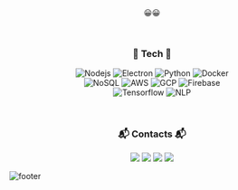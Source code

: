 


<br>
  <p align="center">
😀😀
</p>

<br>

<h3 align="center"> 🔧 Tech 🔧 </h3>
<p align="center">   
  <img alt="Nodejs" src="https://img.shields.io/badge/Nodejs-43853D?style=flat-square&logo=Node.js&logoColor=white"/>
  <img alt="Electron" src="https://img.shields.io/badge/Electron-47848F?style=flat-square&logo=electron&logoColor=white"/>
  <img alt="Python" src="https://img.shields.io/badge/Python-3776AB?style=flat-square&logo=python&logoColor=white"/>
  <img alt="Docker" src="https://img.shields.io/badge/Docker-46a2f1?style=flat-square&logo=docker&logoColor=white"/>
  <br>
  <img alt="NoSQL" src="https://img.shields.io/badge/NoSQL-4DA449?style=flat-square&logo=nosql&logoColor=white"/>
  <img alt="AWS" src="https://img.shields.io/badge/AWS-gray?style=flat-square&logo=amazon-aws&logoColor=FF9900"/>
  <img alt="GCP" src="https://img.shields.io/badge/GCP-4285F4?style=flat-square&logo=google-cloud&logoColor=white"/>
  <img alt="Firebase" src="https://img.shields.io/badge/Firebase-FFCA28?style=flat-square&logo=firebase&logoColor=black"/>
  <br>
  <img alt="Tensorflow" src="https://img.shields.io/badge/Tensorflow-FF6F00?style=flat&logo=tensorflow&logoColor=white"/>
  <img alt="NLP" src="https://img.shields.io/badge/NLP-red?style=flat-square&logo=nlp&logoColor=white"/>
</p>

<br>

<h3 align="center"> 📬 Contacts 📬 </h3>
<p align="center">
  <a href="https://www.linkedin.com/in/kyuwon-lee-904366170/"><img src="https://img.shields.io/badge/LinkedIn-%230077B5.svg?&style=flat-square&logo=linkedin&logoColor=white&link=https://www.linkedin.com/in/kyuwon-lee-904366170/"/></a> 
  <a href="mailto:duffufk1202@naver.com"><img src="https://img.shields.io/badge/Gmail-d14836?style=flat-square&logo=Gmail&logoColor=white&link=duffufk1202@naver.com"/></a>
  <a href="https://www.instagram.com/grow_u.u_p/"><img src="https://img.shields.io/badge/Instagram-E4405F?style=flat-square&logo=Instagram&logoColor=white&link=https://www.instagram.com/grow_u.u_p/"/></a>
  <a href="https://velog.io/@kyuuuw"><img src="https://img.shields.io/badge/Velog-11B48A?style=flat&logo=vimeo&logoColor=white&link=https://velog.io/@kyuuuw"/></a>
</p>

![footer](https://capsule-render.vercel.app/api?type=slice&color=0D5B98&height=150&section=footer)
  
</div>

